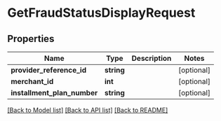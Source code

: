 # GetFraudStatusDisplayRequest

## Properties
Name | Type | Description | Notes
------------ | ------------- | ------------- | -------------
**provider_reference_id** | **string** |  | [optional] 
**merchant_id** | **int** |  | [optional] 
**installment_plan_number** | **string** |  | [optional] 

[[Back to Model list]](../README.md#documentation-for-models) [[Back to API list]](../README.md#documentation-for-api-endpoints) [[Back to README]](../README.md)


